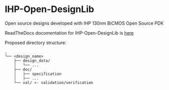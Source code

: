 # IHP-Open-DesignLib
Open source designs developed with IHP 130nm BiCMOS Open Source PDK

ReadTheDocs docomentation for IHP-Open-DesignLib is [here](https://ihp-open-ip.readthedocs.io/en/latest/)

Proposed directory structure:
```
.
└── <design_name>
    ├── design_data/
    │   └── ...
    ├── doc/
    │   ├── specification
    │   ├── ...
    └── val/ <- validation/verification
```
